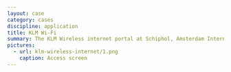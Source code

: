 ```yaml
---
layout: case
category: cases
discipline: application
title: KLM Wi-Fi
summary: The KLM Wireless internet portal at Schiphol, Amsterdam International Airport. 
pictures:
  - url: klm-wireless-internet/1.png
    caption: Access screen
---
```

